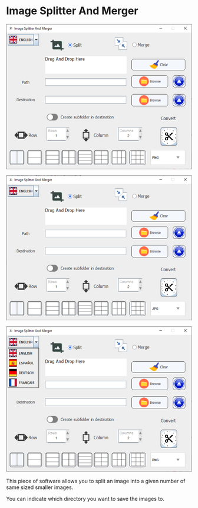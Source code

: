 # Image Splitter And Merger

<p align="center">
  <img src="screens/screen01.png" alt="Screen 01" /> 
</p>

![Preview](screens/screen02.png)

![Preview](screens/screen03.png)

This piece of software allows you to split an image into a given number of same sized smaller images. 

You can indicate which directory you want to save the images to.
